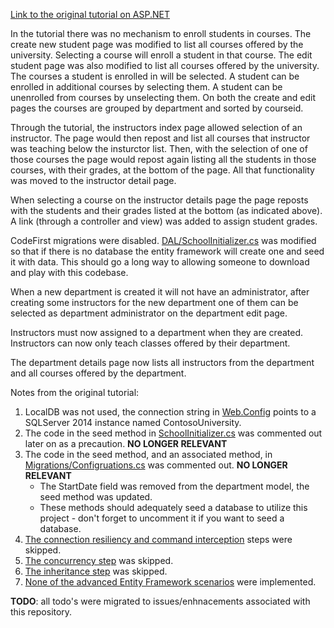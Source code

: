 [Link to the original tutorial on ASP.NET](http://www.asp.net/mvc/tutorials/getting-started-with-ef-using-mvc)

In the tutorial there was no mechanism to enroll students in courses.  The create new student page was modified to list all courses offered by the university.  Selecting a course will enroll a student in that course.  The edit student page was also modified to list all courses offered by the university.  The courses a student is enrolled in will be selected.  A student can be enrolled in additional courses by selecting them.  A student can be unenrolled from courses by unselecting them.  On both the create and edit pages the courses are grouped by department and sorted by courseid.
    
Through the tutorial, the instructors index page allowed selection of an instructor.  The page would then repost and list all courses that instructor was teaching below the insturctor list.  Then, with the selection of one of those courses the page would repost again listing all the students in those courses, with their grades, at the bottom of the page.  All that functionality was moved to the instructor detail page.

When selecting a course on the instructor details page the page reposts with the students and their grades listed at the bottom (as indicated above).  A link (through a controller and view) was added to assign student grades.

CodeFirst migrations were disabled.  [DAL/SchoolInitializer.cs](https://github.com/downtownHippie/ASP.NETTutorials/blob/master/ContosoUniversity/ContosoUniversity/DAL/SchoolInitializer.cs) was modified so that if there is no database the entity framework will create one and seed it with data.  This should go a long way to allowing someone to download and play with this codebase.

When a new department is created it will not have an administrator, after creating some instructors for the new department one of them can be selected as department administrator on the department edit page.

Instructors must now assigned to a department when they are created.  Instructors can now only teach classes offered by their department.

The department details page now lists all instructors from the department and all courses offered by the department.

Notes from the original tutorial:

1. LocalDB was not used, the connection string in [Web.Config](https://github.com/downtownHippie/ASP.NETTutorials/blob/master/ContosoUniversity/ContosoUniversity/Web.config) points to a SQLServer 2014 instance named ContosoUniversity.
2. The code in the seed method in [SchoolInitializer.cs](https://github.com/downtownHippie/ASP.NETTutorials/blob/master/ContosoUniversity/ContosoUniversity/DAL/SchoolInitializer.cs) was commented out later on as a precaution.  **NO LONGER RELEVANT**
3. The code in the seed method, and an associated method, in [Migrations/Configruations.cs](https://github.com/downtownHippie/ASP.NETTutorials/blob/master/ContosoUniversity/ContosoUniversity/Migrations/Configuration.cs) was commented out.  **NO LONGER RELEVANT**
    * The StartDate field was removed from the department model, the seed method was updated.
    * These methods should adequately seed a database to utilize this project - don't forget to uncomment it if you want to seed a database.
4. [The connection resiliency and command interception](http://www.asp.net/mvc/tutorials/getting-started-with-ef-using-mvc/connection-resiliency-and-command-interception-with-the-entity-framework-in-an-asp-net-mvc-application) steps were skipped.
5. [The concurrency step](http://www.asp.net/mvc/tutorials/getting-started-with-ef-using-mvc/handling-concurrency-with-the-entity-framework-in-an-asp-net-mvc-application) was skipped.
6. [The inheritance step](http://www.asp.net/mvc/tutorials/getting-started-with-ef-using-mvc/implementing-inheritance-with-the-entity-framework-in-an-asp-net-mvc-application) was skipped.
7. [None of the advanced Entity Framework scenarios](http://www.asp.net/mvc/tutorials/getting-started-with-ef-using-mvc/advanced-entity-framework-scenarios-for-an-mvc-web-application) were implemented.

**TODO**: all todo's were migrated to issues/enhnacements associated with this repository.
